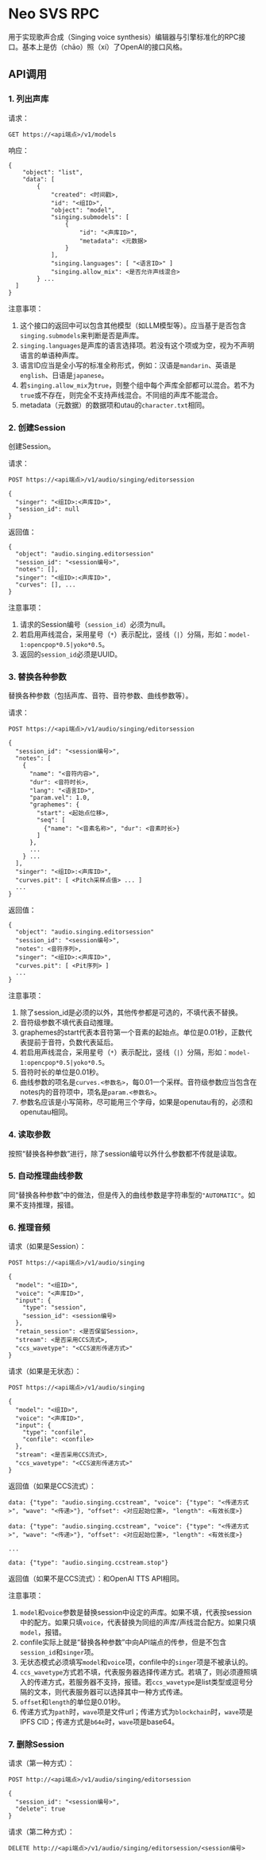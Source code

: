 # Neo SVS RPC
用于实现歌声合成（Singing voice synthesis）编辑器与引擎标准化的RPC接口。基本上是仿（chāo）照（xí）了OpenAI的接口风格。

## API调用

### 1. 列出声库

请求：
```
GET https://<api端点>/v1/models
```

响应：
```
{
    "object": "list",
    "data": [
        {
            "created": <时间戳>,
            "id": "<组ID>",
            "object": "model",
            "singing.submodels": [
                {
                    "id": "<声库ID>",
                    "metadata": <元数据>
                }
            ],
            "singing.languages": [ "<语言ID>" ]
            "singing.allow_mix": <是否允许声线混合>
        } ...
  ]
}
```

注意事项：
1. 这个接口的返回中可以包含其他模型（如LLM模型等）。应当基于是否包含`singing.submodels`来判断是否是声库。
2. `singing.languages`是声库的语言选择项。若没有这个项或为空，视为不声明语言的单语种声库。
3. 语言ID应当是全小写的标准全称形式，例如：汉语是`mandarin`、英语是`english`、日语是`japanese`。
4. 若`singing.allow_mix`为`true`，则整个组中每个声库全部都可以混合。若不为`true`或不存在，则完全不支持声线混合。不同组的声库不能混合。
5. metadata（元数据）的数据项和utau的`character.txt`相同。

### 2. 创建Session

创建Session。

请求：

```
POST https://<api端点>/v1/audio/singing/editorsession

{
  "singer": "<组ID>:<声库ID>",
  "session_id": null
}
```

返回值：

```
{
  "object": "audio.singing.editorsession"
  "session_id": "<session编号>",
  "notes": [],
  "singer": "<组ID>:<声库ID>",
  "curves": [], ...
}
```
注意事项：

1. 请求的Session编号（`session_id`）必须为null。
2. 若启用声线混合，采用星号（`*`）表示配比，竖线（`|`）分隔，形如：`model-1:opencpop*0.5|yoko*0.5`。
3. 返回的`session_id`必须是UUID。

### 3. 替换各种参数

替换各种参数（包括声库、音符、音符参数、曲线参数等）。

请求：

```
POST https://<api端点>/v1/audio/singing/editorsession

{
  "session_id": "<session编号>",
  "notes": [
    {
      "name": "<音符内容>",
      "dur": <音符时长>,
      "lang": "<语言ID>",
      "param.vel": 1.0,
      "graphemes": {
        "start": <起始点位移>,
        "seq": [
          {"name": "<音素名称>", "dur": <音素时长>}
        ]
      },
      ...
    } ...
  ],
  "singer": "<组ID>:<声库ID>",
  "curves.pit": [ <Pitch采样点值> ... ]
  ...
}
```

返回值：

```
{
  "object": "audio.singing.editorsession"
  "session_id": "<session编号>",
  "notes": <音符序列>,
  "singer": "<组ID>:<声库ID>",
  "curves.pit": [ <Pit序列> ]
  ...
}
```
注意事项：

1. 除了session_id是必须的以外，其他传参都是可选的，不填代表不替换。
2. 音符级参数不填代表自动推理。
3. graphemes的start代表本音符第一个音素的起始点。单位是0.01秒，正数代表提前于音符，负数代表延后。
4. 若启用声线混合，采用星号（`*`）表示配比，竖线（`|`）分隔，形如：`model-1:opencpop*0.5|yoko*0.5`。
5. 音符时长的单位是0.01秒。
6. 曲线参数的项名是`curves.<参数名>`，每0.01一个采样。音符级参数应当包含在notes内的音符项中，项名是`param.<参数名>`。
7. 参数名应该是小写简称，尽可能用三个字母，如果是openutau有的，必须和openutau相同。

### 4. 读取参数

按照“替换各种参数”进行，除了session编号以外什么参数都不传就是读取。

### 5. 自动推理曲线参数

同“替换各种参数”中的做法，但是传入的曲线参数是字符串型的`"AUTOMATIC"`。如果不支持推理，报错。

### 6. 推理音频

请求（如果是Session）：
```
POST https://<api端点>/v1/audio/singing

{
  "model": "<组ID>",
  "voice": "<声库ID>",
  "input": {
    "type": "session",
    "session_id": <session编号>
  },
  "retain_session": <是否保留Session>,
  "stream": <是否采用CCS流式>,
  "ccs_wavetype": "<CCS波形传递方式>"
}
```

请求（如果是无状态）：
```
POST https://<api端点>/v1/audio/singing

{
  "model": "<组ID>",
  "voice": "<声库ID>",
  "input": {
    "type": "confile",
    "confile": <confile>
  },
  "stream": <是否采用CCS流式>,
  "ccs_wavetype": "<CCS波形传递方式>"
}
```

返回值（如果是CCS流式）：
```
data: {"type": "audio.singing.ccstream", "voice": {"type": "<传递方式>", "wave": "<传递>"}, "offset": <对应起始位置>, "length": <有效长度>}

data: {"type": "audio.singing.ccstream", "voice": {"type": "<传递方式>", "wave": "<传递>"}, "offset": <对应起始位置>, "length": <有效长度>}

...

data: {"type": "audio.singing.ccstream.stop"}
```

返回值（如果不是CCS流式）：和OpenAI TTS API相同。

注意事项：
1. `model`和`voice`参数是替换session中设定的声库。如果不填，代表按session中的配方。如果只填`voice`，代表替换为同组的声库/声线混合配方。如果只填`model`，报错。
2. confile实际上就是“替换各种参数”中向API端点的传参，但是不包含`session_id`和`singer`项。
3. 无状态模式必须填写`model`和`voice`项，confile中的`singer`项是不被承认的。
4. `ccs_wavetype`方式若不填，代表服务器选择传递方式。若填了，则必须遵照填入的传递方式，若服务器不支持，报错。若`ccs_wavetype`是list类型或逗号分隔的文本，则代表服务器可以选择其中一种方式传递。
5. `offset`和`length`的单位是0.01秒。
6. 传递方式为`path`时，`wave`项是文件url；传递方式为`blockchain`时，`wave`项是IPFS CID；传递方式是`b64e`时，`wave`项是base64。

### 7. 删除Session

请求（第一种方式）：
```
POST http://<api端点>/v1/audio/singing/editorsession

{
  "session_id": "<session编号>",
  "delete": true
}
```

请求（第二种方式）：

```
DELETE http://<api端点>/v1/audio/singing/editorsession/<session编号>
```
